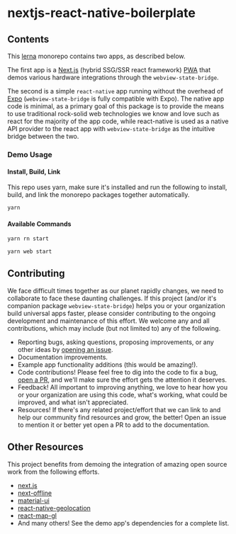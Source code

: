 # nextjs-react-native-boilerplate

## Contents

This [lerna](https://github.com/lerna/lerna) monorepo contains two apps, as described below.

The first app is a [Next.js](https://nextjs.org/) (hybrid SSG/SSR react framework) [PWA](https://developer.mozilla.org/en-US/docs/Web/Progressive_web_apps) that demos various hardware integrations through the `webview-state-bridge`.

The second is a simple `react-native` app running without the overhead of [Expo](https://expo.io/) (`webview-state-bridge` is fully compatible with Expo). The native app code is minimal, as a primary goal of this package is to provide the means to use traditional rock-solid web technologies we know and love such as react for the majority of the app code, while react-native is used as a native API provider to the react app with `webview-state-bridge` as the intuitive bridge between the two.

### Demo Usage

#### Install, Build, Link

This repo uses yarn, make sure it's installed and run the following to install, build, and link the monorepo packages together automatically.

```sh
yarn
```

#### Available Commands

```sh
yarn rn start
```

```sh
yarn web start
```

## Contributing

We face difficult times together as our planet rapidly changes, we need to collaborate to face these daunting challenges. If this project (and/or it's companion package `webview-state-bridge`) helps you or your organization build universal apps faster, please consider contributing to the ongoing development and maintenance of this effort. We welcome any and all contributions, which may include (but not limited to) any of the following.

- Reporting bugs, asking questions, proposing improvements, or any other ideas by [opening an issue](TODO-url-here).
- Documentation improvements.
- Example app functionality additions (this would be amazing!).
- Code contributions! Please feel free to dig into the code to fix a bug, [open a PR](TODO-url-here), and we'll make sure the effort gets the attention it deserves.
- Feedback! All important to improving anything, we love to hear how you or your organization are using this code, what's working, what could be improved, and what isn't appreciated.
- Resources! If there's any related project/effort that we can link to and help our community find resources and grow, the better! Open an issue to mention it or better yet open a PR to add to the documentation.

## Other Resources

This project benefits from demoing the integration of amazing open source work from the following efforts.

- [next.js](https://nextjs.org/)
- [next-offline](https://github.com/hanford/next-offline)
- [material-ui](https://material-ui.com/)
- [react-native-geolocation](https://github.com/react-native-community/react-native-geolocation)
- [react-map-gl](https://github.com/visgl/react-map-gl)
- And many others! See the demo app's dependencies for a complete list.
